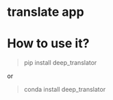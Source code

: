 # translate app


# How to use it?


> pip install deep_translator

or 

> conda install deep_translator
